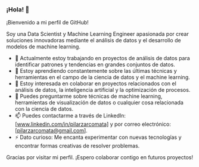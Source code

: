 

### ¡Hola! 👋

¡Bienvenido a mi perfil de GitHub!

Soy una Data Scientist y Machine Learning Engineer apasionada por crear soluciones innovadoras mediante el análisis de datos y el desarrollo de modelos de machine learning.

- 🔭 Actualmente estoy trabajando en proyectos de análisis de datos para identificar patrones y tendencias en grandes conjuntos de datos.
- 🌱 Estoy aprendiendo constantemente sobre las últimas técnicas y herramientas en el campo de la ciencia de datos y el machine learning.
- 👯 Estoy interesada en colaborar en proyectos relacionados con el análisis de datos, la inteligencia artificial y la optimización de procesos.
- 💬 Puedes preguntarme sobre técnicas de machine learning, herramientas de visualización de datos o cualquier cosa relacionada con la ciencia de datos.
- 📫 Puedes contactarme a través de LinkedIn: [www.linkedin.com/in/pilarzarcomata] y por correo electrónico: [pilarzarcomata@gmail.com].
- ⚡ Dato curioso: Me encanta experimentar con nuevas tecnologías y encontrar formas creativas de resolver problemas.

Gracias por visitar mi perfil. ¡Espero colaborar contigo en futuros proyectos!

